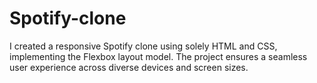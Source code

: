 # Spotify-clone
I created a responsive Spotify clone using solely HTML and CSS, implementing the Flexbox layout model. The project ensures a seamless user experience across diverse devices and screen sizes.
